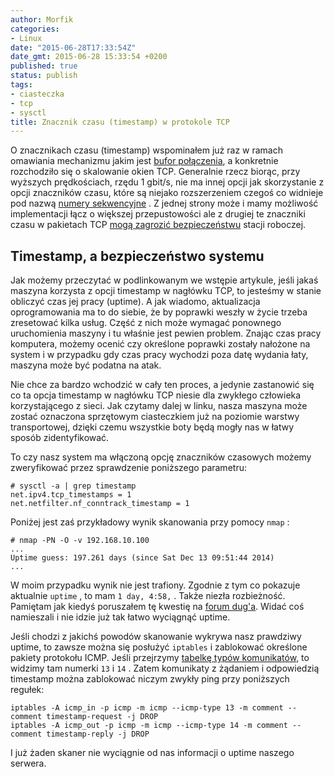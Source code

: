 ```yaml
---
author: Morfik
categories:
- Linux
date: "2015-06-28T17:33:54Z"
date_gmt: 2015-06-28 15:33:54 +0200
published: true
status: publish
tags:
- ciasteczka
- tcp
- sysctl
title: Znacznik czasu (timestamp) w protokole TCP
---
```


O znacznikach czasu (timestamp) wspominałem już raz w ramach omawiania mechanizmu jakim jest [bufor
połączenia][1], a konkretnie rozchodziło się o skalowanie okien TCP. Generalnie rzecz biorąc, przy
wyższych prędkościach, rzędu 1 gbit/s, nie ma innej opcji jak skorzystanie z opcji znaczników czasu,
które są niejako rozszerzeniem czegoś co widnieje pod nazwą [numery sekwencyjne][2] . Z jednej
strony może i mamy możliwość implementacji łącz o większej przepustowości ale z drugiej te znaczniki
czasu w pakietach TCP [mogą zagrozić bezpieczeństwu][3] stacji roboczej.

<!--more-->
## Timestamp, a bezpieczeństwo systemu

Jak możemy przeczytać w podlinkowanym we wstępie artykule, jeśli jakaś maszyna korzysta z opcji
timestamp w nagłówku TCP, to jesteśmy w stanie obliczyć czas jej pracy (uptime). A jak wiadomo,
aktualizacja oprogramowania ma to do siebie, że by poprawki weszły w życie trzeba zresetować kilka
usług. Część z nich może wymagać ponownego uruchomienia maszyny i tu właśnie jest pewien problem.
Znając czas pracy komputera, możemy ocenić czy określone poprawki zostały nałożone na system i w
przypadku gdy czas pracy wychodzi poza datę wydania łaty, maszyna może być podatna na atak.

Nie chce za bardzo wchodzić w cały ten proces, a jedynie zastanowić się co ta opcja timestamp w
nagłówku TCP niesie dla zwykłego człowieka korzystającego z sieci. Jak czytamy dalej w linku,
nasza maszyna może zostać oznaczona sprzętowym ciasteczkiem już na poziomie warstwy transportowej,
dzięki czemu wszystkie boty będą mogły nas w łatwy sposób zidentyfikować.

To czy nasz system ma włączoną opcję znaczników czasowych możemy zweryfikować przez sprawdzenie
poniższego parametru:

    # sysctl -a | grep timestamp
    net.ipv4.tcp_timestamps = 1
    net.netfilter.nf_conntrack_timestamp = 1

Poniżej jest zaś przykładowy wynik skanowania przy pomocy `nmap` :

    # nmap -PN -O -v 192.168.10.100
    ...
    Uptime guess: 197.261 days (since Sat Dec 13 09:51:44 2014)
    ...

W moim przypadku wynik nie jest trafiony. Zgodnie z tym co pokazuje aktualnie `uptime` , to mam `1
day, 4:58,` . Także niezła rozbieżność. Pamiętam jak kiedyś poruszałem tę kwestię na [forum
dug'a][4]. Widać coś namieszali i nie idzie już tak łatwo wyciągnąć uptime.

Jeśli chodzi z jakichś powodów skanowanie wykrywa nasz prawdziwy uptime, to zawsze można się
posłużyć `iptables` i zablokować określone pakiety protokołu ICMP. Jeśli przejrzymy [tabelkę
typów komunikatów][5], to widzimy tam numerki `13` i `14` . Zatem komunikaty z żądaniem i
odpowiedzią timestamp można zablokować niczym zwykły ping przy poniższych regułek:

    iptables -A icmp_in -p icmp -m icmp --icmp-type 13 -m comment --comment timestamp-request -j DROP
    iptables -A icmp_out -p icmp -m icmp --icmp-type 14 -m comment --comment timestamp-reply -j DROP

I już żaden skaner nie wyciągnie od nas informacji o uptime naszego serwera.


[1]: /post/bufor-polaczen-w-protokole-tcp/
[2]: /post/numery-sekwencyjne-w-strumieniu-tcp/
[3]: https://nfsec.pl/security/2306
[4]: https://forum.dug.net.pl/viewtopic.php?pid=265657
[5]: https://www.iana.org/assignments/icmp-parameters/icmp-parameters.xml
